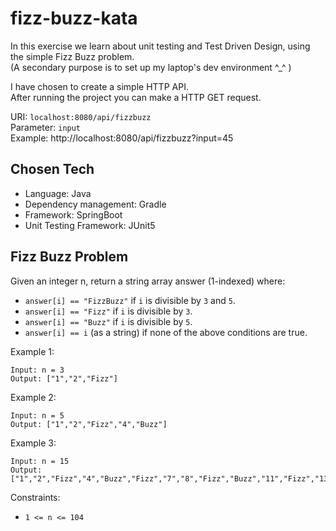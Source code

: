 # fizz-buzz-kata

In this exercise we learn about unit testing and Test Driven Design, using the simple Fizz Buzz
problem.<br>
(A secondary purpose is to set up my laptop's dev environment ^_^ )

I have chosen to create a simple HTTP API.<br>
After running the project you can make a HTTP GET request.

URI:        `localhost:8080/api/fizzbuzz`<br>
Parameter:  `input` <br>
Example:    http://localhost:8080/api/fizzbuzz?input=45

## Chosen Tech

* Language: Java
* Dependency management: Gradle
* Framework: SpringBoot
* Unit Testing Framework: JUnit5


## Fizz Buzz Problem

Given an integer n, return a string array answer (1-indexed) where:

* `answer[i] == "FizzBuzz"` if `i` is divisible by `3` and `5`.
* `answer[i] == "Fizz"` if `i` is divisible by `3`.
* `answer[i] == "Buzz"` if `i` is divisible by `5`.
* `answer[i] == i` (as a string) if none of the above conditions are true.

Example 1:

    Input: n = 3
    Output: ["1","2","Fizz"]

Example 2:

    Input: n = 5
    Output: ["1","2","Fizz","4","Buzz"]

Example 3:

    Input: n = 15
    Output: ["1","2","Fizz","4","Buzz","Fizz","7","8","Fizz","Buzz","11","Fizz","13","14","FizzBuzz"]

Constraints:
* `1 <= n <= 104`

